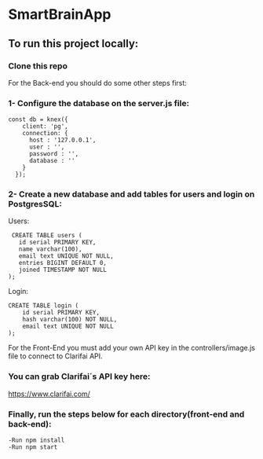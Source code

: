 # SmartBrainApp

## To run this project locally:

### Clone this repo

For the Back-end you should do some other steps first:

### 1- Configure the database on the server.js file:
```
const db = knex({
    client: 'pg',
    connection: {
      host : '127.0.0.1',
      user : '',
      password : '',
      database : ''
    }
  });
 ```
  
### 2- Create a new database and add tables for users and login on PostgresSQL:

 Users:
 ```  
  CREATE TABLE users (
	id serial PRIMARY KEY,
	name varchar(100),
	email text UNIQUE NOT NULL,
	entries BIGINT DEFAULT 0,
	joined TIMESTAMP NOT NULL
);
```

Login:
```
CREATE TABLE login (
	id serial PRIMARY KEY,
	hash varchar(100) NOT NULL,
	email text UNIQUE NOT NULL
);
```
For the Front-End you must add your own API key in the controllers/image.js file to connect to Clarifai API.


### You can grab Clarifai´s API key here: 
https://www.clarifai.com/


### Finally, run the steps below for each directory(front-end and back-end):
```
-Run npm install
-Run npm start
```

